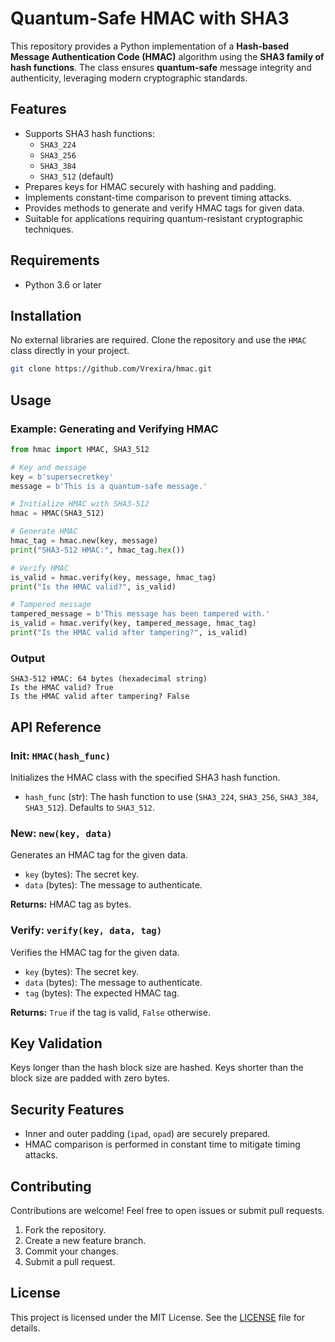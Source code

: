 
# Quantum-Safe HMAC with SHA3

This repository provides a Python implementation of a **Hash-based Message Authentication Code (HMAC)** algorithm using the **SHA3 family of hash functions**. The class ensures **quantum-safe** message integrity and authenticity, leveraging modern cryptographic standards.

## Features

- Supports SHA3 hash functions:
  - `SHA3_224`
  - `SHA3_256`
  - `SHA3_384`
  - `SHA3_512` (default)
- Prepares keys for HMAC securely with hashing and padding.
- Implements constant-time comparison to prevent timing attacks.
- Provides methods to generate and verify HMAC tags for given data.
- Suitable for applications requiring quantum-resistant cryptographic techniques.

## Requirements

- Python 3.6 or later

## Installation

No external libraries are required. Clone the repository and use the `HMAC` class directly in your project.

```bash
git clone https://github.com/Vrexira/hmac.git
```

## Usage

### Example: Generating and Verifying HMAC

```python
from hmac import HMAC, SHA3_512

# Key and message
key = b'supersecretkey'
message = b'This is a quantum-safe message.'

# Initialize HMAC with SHA3-512
hmac = HMAC(SHA3_512)

# Generate HMAC
hmac_tag = hmac.new(key, message)
print("SHA3-512 HMAC:", hmac_tag.hex())

# Verify HMAC
is_valid = hmac.verify(key, message, hmac_tag)
print("Is the HMAC valid?", is_valid)

# Tampered message
tampered_message = b'This message has been tampered with.'
is_valid = hmac.verify(key, tampered_message, hmac_tag)
print("Is the HMAC valid after tampering?", is_valid)
```

### Output

```
SHA3-512 HMAC: 64 bytes (hexadecimal string)
Is the HMAC valid? True
Is the HMAC valid after tampering? False
```

## API Reference

### Init: `HMAC(hash_func)`
Initializes the HMAC class with the specified SHA3 hash function.

- `hash_func` (str): The hash function to use (`SHA3_224`, `SHA3_256`, `SHA3_384`, `SHA3_512`). Defaults to `SHA3_512`.

### New: `new(key, data)`
Generates an HMAC tag for the given data.

- `key` (bytes): The secret key.
- `data` (bytes): The message to authenticate.

**Returns:** HMAC tag as bytes.

### Verify: `verify(key, data, tag)`
Verifies the HMAC tag for the given data.

- `key` (bytes): The secret key.
- `data` (bytes): The message to authenticate.
- `tag` (bytes): The expected HMAC tag.

**Returns:** `True` if the tag is valid, `False` otherwise.

## Key Validation
Keys longer than the hash block size are hashed. Keys shorter than the block size are padded with zero bytes.

## Security Features
- Inner and outer padding (`ipad`, `opad`) are securely prepared.
- HMAC comparison is performed in constant time to mitigate timing attacks.

## Contributing

Contributions are welcome! Feel free to open issues or submit pull requests.

1. Fork the repository.
2. Create a new feature branch.
3. Commit your changes.
4. Submit a pull request.

## License

This project is licensed under the MIT License. See the [LICENSE](LICENSE) file for details.